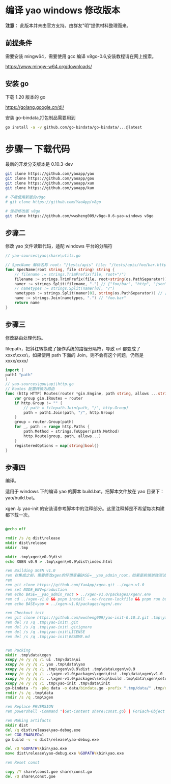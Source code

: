 # 编译 yao windows 修改版本

**注意**： 此版本并未由官方支持。由群友"明"提供材料整理而来。

## 前提条件

需要安装 mingw64，需要使用 gcc 编译 v8go-0.6,安装教程请在网上搜索。

https://www.mingw-w64.org/downloads/

## 安装 go

下载 1.20 版本的 go

https://golang.google.cn/dl/

安装 go-bindata,打包制品需要用到

```sh
go install -a -v github.com/go-bindata/go-bindata/...@latest

```

# 步骤一 下载代码

最新的开发分支版本是 0.10.3-dev

```sh
git clone https://github.com/yaoapp/yao
git clone https://github.com/yaoapp/gou
git clone https://github.com/yaoapp/xun
git clone https://github.com/yaoapp/kun

# 不能使用新版的v8go
# git clone https://github.com/YaoApp/v8go

# 使用修改版 v8go
git clone https://github.com/wwsheng009/v8go-0.6-yao-windows v8go
```

## 步骤二

修改 yao 文件读取代码，适配 windows 平台的分隔符

```go
// yao-sources\yao\share\utils.go

// SpecName 解析名称 root: "/tests/apis" file: "/tests/apis/foo/bar.http.json"
func SpecName(root string, file string) string {
    // filename := strings.TrimPrefix(file, root+"/")
    filename := strings.TrimPrefix(file, root+string(os.PathSeparator)) // "foo/bar.http.json"
    namer := strings.Split(filename, ".") // ["foo/bar", "http", "json"]
    // nametypes := strings.Split(namer[0], "/")
    nametypes := strings.Split(namer[0], string(os.PathSeparator)) // ["foo", "bar"]
    name := strings.Join(nametypes, ".") // "foo.bar"
    return name
}
```

## 步骤三

修改路由处理代码。

filepath，把斜杠转换成了操作系统的路径分隔符，导致 url 都变成了 xxxx\xxxx\，如果使用 path 下面的 Join，则不会有这个问题，仍然是 xxxx/xxxx/

```go
import (
path1 "path"
)
// yao-sources\gou\api\http.go
// Routes 配置转换为路由
func (http HTTP) Routes(router *gin.Engine, path string, allows ...string) {
	var group gin.IRoutes = router
	if http.Group != "" {
		// path = filepath.Join(path, "/", http.Group)
        path = path1.Join(path, "/", http.Group)
	}
	group = router.Group(path)
	for _, path := range http.Paths {
		path.Method = strings.ToUpper(path.Method)
		http.Route(group, path, allows...)
	}
	registeredOptions = map[string]bool{}
}
```

## 步骤四

编译。

适用于 windows 下的编译 yao 的脚本 build.bat。把脚本文件放在 yao 目录下：yao/build.bat。

xgen 与 yao-init 的安装请参考脚本中的注释部分。这里注释掉是不希望每次构建都下载一次。

```bat

@echo off

rmdir /s /q dist\release
mkdir dist\release
mkdir .tmp

mkdir .tmp\xgen\v0.9\dist
echo XGEN v0.9 > .tmp\xgen\v0.9\dist\index.html

rem Building XGEN v1.0
rem 在集成之前，需要修改xgen的环境变量BASE=__yao_admin_root，如果是前端单独测试，设置BASE=yao，或是清空BASE设置
rem
rem git clone https://github.com/YaoApp/xgen.git ../xgen-v1.0
rem set NODE_ENV=production
rem echo BASE=__yao_admin_root > ../xgen-v1.0/packages/xgen/.env
rem cd ../xgen-v1.0 && pnpm install --no-frozen-lockfile && pnpm run build
rem echo BASE=yao > ../xgen-v1.0/packages/xgen/.env

rem Checkout init
rem git clone https://github.com/wwsheng009/yao-init-0.10.3.git .tmp\yao-init
rem del /s /q .tmp\yao-init\.git
rem del /s /q .tmp\yao-init\.gitignore
rem del /s /q .tmp\yao-init\LICENSE
rem del /s /q .tmp\yao-init\README.md


rem Packing
mkdir .tmp\data\xgen
xcopy /e /y /q /i ui .tmp\data\ui
xcopy /e /y /q /i yao .tmp\data\yao
xcopy /e /y /q /i .tmp\xgen\v0.9\dist .tmp\data\xgen\v0.9
xcopy /e /y /q /i ..\xgen-v1.0\packages\xgen\dist .tmp\data\xgen\v1.0
xcopy /e /y /q /i ..\xgen-v1.0\packages\setup\build .tmp\data\xgen\setup
xcopy /e /y /q /i .tmp\yao-init .tmp\data\init
go-bindata -fs -pkg data -o data/bindata.go -prefix ".tmp/data/" .tmp/data/...
rmdir /s /q .tmp\data
rmdir /s /q .tmp\xgen

rem Replace PRVERSION
rem powershell -Command "(Get-Content share\const.go) | ForEach-Object { $_ -replace 'const PRVERSION = \"DEV\"', 'const PRVERSION = \"${COMMIT}-${NOW}-debug\"' } | Set-Content share\const.go"

rem Making artifacts
mkdir dist
del /q dist\release\yao-debug.exe
set CGO_ENABLED=1
go build -v -o dist\release\yao-debug.exe

del /Q %GOPATH%\bin\yao.exe
move dist\release\yao-debug.exe %GOPATH%\bin\yao.exe

rem Reset const

copy /Y share\const.goe share\const.go
del /Q share\const.goe
```
